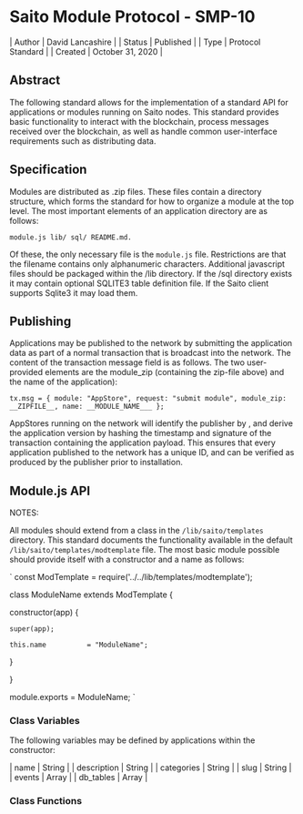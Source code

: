 # Saito Module Protocol - SMP-10

| Author  | David Lancashire  |
| Status  | Published         |
| Type    | Protocol Standard |
| Created | October 31, 2020  |


## Abstract 

The following standard allows for the implementation of a standard API for applications or modules running on Saito nodes. This standard provides basic functionality to interact with the blockchain, process messages received over the blockchain, as well as handle common user-interface requirements such as distributing data.

## Specification

Modules are distributed as .zip files. These files contain a directory structure, which forms the standard for how to organize a module at the top level. The most important elements of an application directory are as follows:

`
module.js
lib/
sql/
README.md.
`

Of these, the only necessary file is the `module.js` file. Restrictions are that the filename contains only alphanumeric characters. Additional javascript files should be packaged within the /lib directory. If the /sql directory exists it may contain optional SQLITE3 table definition file. If the Saito client supports Sqlite3 it may load them.


## Publishing

Applications may be published to the network by submitting the application data as part of a normal transaction that is broadcast into the network. The content of the transaction message field is as follows. The two user-provided elements are the module_zip (containing the zip-file above) and the name of the application):

`
  tx.msg = {
    module: "AppStore",
    request: "submit module",
    module_zip: __ZIPFILE__,
    name: __MODULE_NAME___
  };
`

AppStores running on the network will identify the publisher by , and derive the application version by hashing the timestamp and signature of the transaction containing the application payload. This ensures that every application published to the network has a unique ID, and can be verified as produced by the publisher prior to installation.


## Module.js API

NOTES:

All modules should extend from a class in the `/lib/saito/templates` directory. This standard documents the functionality available in the default `/lib/saito/templates/modtemplate` file. The most basic module possible should provide itself with a constructor and a name as follows:

`
const ModTemplate = require('../../lib/templates/modtemplate');

class ModuleName extends ModTemplate {

  constructor(app) {

    super(app);

    this.name          = "ModuleName";

  }

}

module.exports = ModuleName;
`

### Class Variables

The following variables may be defined by applications within the constructor:

| name  	| String 	| 
| description  	| String 	|
| categories   	| String 	|
| slug  	| String 	|
| events  	| Array 	| 
| db_tables 	| Array 	|



### Class Functions 











